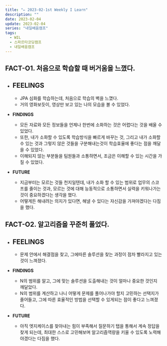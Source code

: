 ```yaml
---
title: "✏️ 2023-02-1st Weekly I Learn"
description: ""
date: 2023-02-04
update: 2023-02-04
series: "내일배움캠프"
tags:
  - WIL
  - 스파르타코딩캠프
  - 내일배움캠프
---
```


## FACT-O1. 처음으로 학습할 때 버거움을 느꼈다.

- ## **FEELINGS**

  - JPA 심화를 학습하는데, 처음으로 학습의 벽을 느꼈다.
  - 거의 영화보듯이, 영상만 보고 있는 나의 모습을 볼 수 있었다.

- **FINDINGS**

  - 모든 자료와 모든 정보들을 언제나 한번에 소화하는 것은 어렵다는 것을 배울 수 있었다.
  - 또한, 내가 소화할 수 있도록 학습방식을 빠르게 바꾸는 것, 그리고 내가 소화할 수 있는 것과 그렇지 않은 것들을 구분해내는것이 학습효율에 좋다는 점을 깨달을 수 있었다.
  - 이해되지 않는 부분들을 팀원들과 소통하면서, 조금은 이해할 수 있는 시간을 가질 수 있었다.

- **FUTURE**
  - 지금부터는 모르는 것들 천지일텐데, 내가 소화 할 수 있는 범위로 업무의 스코프를 줄이는 것과, 모르는 것에 대해 능동적으로 소통하면서 실력을 키워나가는 것이 중요하겠다는 생각을 했다.
  - 어떻게든 해내려는 의지가 있다면, 해낼 수 있다는 자신감을 가져야겠다는 다짐을 했다.

## FACT-O2. 알고리즘을 꾸준히 풀었다.

- ## **FEELINGS**

  - 문제 안에서 해결점을 찾고, 그에따른 솔루션을 찾는 과정이 점차 빨라지고 있는 것이 느껴졌다.

- **FINDINGS**

  - N의 범위를 알고, 그에 맞는 솔루션을 도출해내는 것이 얼마나 중요한 것인지 깨달았다.
  - N의 범위를 계산하고 나니 어떻게 문제를 풀어나가야 할지 고민하는 선택지가 줄어들고, 그에 따른 효율적인 방법을 선택할 수 있게되는 점이 좋다고 느껴졌다.

- **FUTURE**
  - 아직 엣지케이스를 찾아내는 힘이 부족해서 질문하기 탭을 통해서 계속 정답을 찾게 되는데, 최대한 스스로 고민해보며 알고리즘역량을 키울 수 있도록 노력해야겠다는 다짐을 했다.
